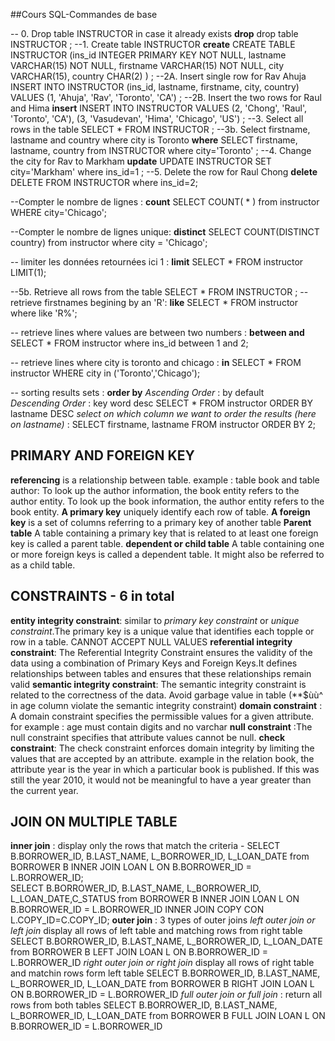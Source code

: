 ##Cours SQL-Commandes de base

-- 0. Drop table INSTRUCTOR in case it already exists
__drop__
drop table INSTRUCTOR
;
--1. Create table INSTRUCTOR
__create__ 
CREATE TABLE INSTRUCTOR
  (ins_id INTEGER PRIMARY KEY NOT NULL, 
   lastname VARCHAR(15) NOT NULL, 
   firstname VARCHAR(15) NOT NULL, 
   city VARCHAR(15), 
   country CHAR(2)
  )
;
--2A. Insert single row for Rav Ahuja
INSERT INTO INSTRUCTOR
  (ins_id, lastname, firstname, city, country)
  VALUES 
  (1, 'Ahuja', 'Rav', 'Toronto', 'CA')
;
--2B. Insert the two rows for Raul and Hima
__insert__
INSERT INTO INSTRUCTOR
  VALUES
  (2, 'Chong', 'Raul', 'Toronto', 'CA'),
  (3, 'Vasudevan', 'Hima', 'Chicago', 'US')
;
--3. Select all rows in the table
SELECT * FROM INSTRUCTOR
;
--3b. Select firstname, lastname and country where city is Toronto
__where__
SELECT firstname, lastname, country from INSTRUCTOR where city='Toronto'
;
--4. Change the city for Rav to Markham
__update__
UPDATE INSTRUCTOR SET city='Markham' where ins_id=1
;
--5. Delete the row for Raul Chong
__delete__
DELETE FROM INSTRUCTOR where ins_id=2;

--Compter le nombre de lignes : 
__count__
SELECT COUNT( * ) from instructor WHERE city='Chicago';

--Compter le nombre de lignes unique: 
__distinct__ 
SELECT COUNT(DISTINCT country) from instructor where city = 'Chicago';

-- limiter les données retournées ici 1 : 
__limit__
SELECT * FROM instructor LIMIT(1);

--5b. Retrieve all rows from the table
SELECT * FROM INSTRUCTOR 
;
--retrieve firstnames begining by an 'R': 
__like__
SELECT * FROM instructor where like 'R%'; 

-- retrieve lines where values are between two numbers : 
__between and__
SELECT * FROM instructor where ins_id between 1 and 2; 

-- retrieve lines where city is toronto and chicago : 
__in__
SELECT * FROM instructor WHERE city in ('Toronto','Chicago');

-- sorting results sets : 
__order by__
_Ascending Order_ : by default  
_Descending Order_ : key word desc 
SELECT * FROM instructor ORDER BY lastname DESC
_select on which column we want to order the results (here on lastname)_ :
SELECT firstname, lastname FROM instructor ORDER BY 2; 

## PRIMARY AND FOREIGN KEY 
__referencing__ is a relationship between table. example : table book and table author: To look up the author information, the book entity refers to the author entity. To look up the book information, the author entity refers to the book entity. 
__A primary key__ uniquely identify each row of table.
__A foreign key__ is a set of columns referring to a primary key of another table
__Parent table__ A table containing a primary key that is related to at least one foreign key is called a parent table. 
__dependent or child table__ A table containing one or more foreign keys is called a dependent table. It might also be referred to as a child table.

## CONSTRAINTS - 6 in total  
__entity integrity constraint__: similar to _primary key constraint_ or _unique constraint_.The primary key is a unique value that identifies each topple or row in a table. CANNOT ACCEPT NULL VALUES
__referential integrity constraint__: The Referential Integrity Constraint ensures the validity of the data using a combination of Primary Keys and Foreign Keys.It defines relationships between tables and ensures that these relationships remain valid
__semantic integrity constraint__: The semantic integrity constraint is related to the correctness of the data. Avoid garbage value in table (**$ùù^ in age column violate the semantic integrity constraint)
__domain constraint__ : A domain constraint specifies the permissible values for a given attribute. for example : age must contain digits and no varchar
__null constraint__ :The null constraint specifies that attribute values cannot be null.
__check constraint__: The check constraint enforces domain integrity by limiting the values that are accepted by an attribute. example in the relation book, the attribute year is the year in which a particular book is published. If this was still the year 2010, it would not be meaningful to have a year greater than the current year. 


## JOIN ON MULTIPLE TABLE 

__inner join__ : display only the rows that match the criteria - SELECT B.BORROWER_ID, B.LAST_NAME, L_BORROWER_ID, L_LOAN_DATE from BORROWER B INNER JOIN LOAN L ON B.BORROWER_ID = L.BORROWER_ID;  
SELECT B.BORROWER_ID, B.LAST_NAME, L_BORROWER_ID, L_LOAN_DATE,C_STATUS from BORROWER B INNER JOIN LOAN L ON B.BORROWER_ID = L.BORROWER_ID INNER JOIN COPY CON L.COPY_ID=C.COPY_ID;
__outer join__ : 3 types of outer joins 
_left outer join or left join_ display all rows of left table and matching rows from right table  SELECT B.BORROWER_ID, B.LAST_NAME, L_BORROWER_ID, L_LOAN_DATE from BORROWER B LEFT JOIN LOAN L ON B.BORROWER_ID = L.BORROWER_ID
_right outer join or right join_ display all rows of right table and matchin rows form left table  SELECT B.BORROWER_ID, B.LAST_NAME, L_BORROWER_ID, L_LOAN_DATE from BORROWER B RIGHT JOIN LOAN L ON B.BORROWER_ID = L.BORROWER_ID
_full outer join or full join_ : return all rows from both tables SELECT B.BORROWER_ID, B.LAST_NAME, L_BORROWER_ID, L_LOAN_DATE from BORROWER B FULL JOIN LOAN L ON B.BORROWER_ID = L.BORROWER_ID
